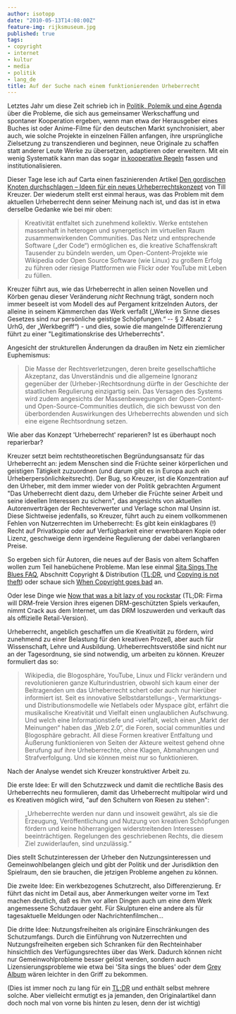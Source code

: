 ```yaml
---
author: isotopp
date: "2010-05-13T14:08:00Z"
feature-img: rijksmuseum.jpg
published: true
tags:
- copyright
- internet
- kultur
- media
- politik
- lang_de
title: Auf der Suche nach einem funktionierenden Urheberrecht
---
```

Letztes Jahr um diese Zeit schrieb ich in
[Politik, Polemik und eine Agenda](../2009-04-27-politik-polemik-und-eine-agenda)
über die Probleme, die sich aus gemeinsamer Werkschaffung und spontaner
Kooperation ergeben, wenn man etwa der Herausgeber eines Buches ist oder
Anime-Filme für den deutschen Markt synchronisiert, aber auch, wie solche
Projekte in einzelnen Fällen anfangen, ihre ursprüngliche Zielsetzung zu
transzendieren und beginnen, neue Originale zu schaffen statt anderer Leute
Werke zu übersetzen, adaptieren oder erweitern. Mit ein wenig Systematik
kann man das sogar
[in kooperative Regeln](../2008-10-05-drsrm-2008-universalis)
fassen und institutionalisieren.

Dieser Tage lese ich auf Carta einen faszinierenden Artikel
[Den gordischen Knoten durchschlagen – Ideen für ein neues Urheberrechtskonzept](http://carta.info/26165/den-gordischen-knoten-durchschlagen-ideen-fuer-ein-neues-urheberrechtskonzept/)
von Till Kreuzer. Der wiederum stellt erst einmal heraus, was das Problem
mit dem aktuellen Urheberrecht denn seiner Meinung nach ist, und das ist in
etwa derselbe Gedanke wie bei mir oben:

> Kreativität entfaltet sich zunehmend kollektiv. Werke entstehen massenhaft
> in heterogen und synergetisch im virtuellen Raum zusammenwirkenden
> Communities. Das Netz und entsprechende Software („der Code“) ermöglichen
> es, die kreative Schaffenskraft Tausender zu bündeln werden, um
> Open-Content-Projekte wie Wikipedia oder Open Source Software (wie Linux)
> zu großem Erfolg zu führen oder riesige Plattformen wie Flickr oder
> YouTube mit Leben zu füllen.

Kreuzer führt aus, wie das Urheberrecht in allen seinen Novellen und Körben
genau dieser Veränderung _nicht_ Rechnung trägt, sondern noch immer beseelt
ist vom Modell des auf Pergament kritzelnden Autors, der alleine in seinem
Kämmerchen das Werk verfaßt („Werke im Sinne dieses Gesetzes sind nur
persönliche geistige Schöpfungen.“ -- § 2 Absatz 2 UrhG, der „Werkbegriff“) -
und dies, sowie die mangelnde Differenzierung führt zu einer
"Legitimationskrise des Urheberrechts".

Angesicht der strukturellen Änderungen da draußen im Netz ein ziemlicher
Euphemismus:

> Die Masse der Rechtsverletzungen, deren breite gesellschaftliche
> Akzeptanz, das Unverständnis und die allgemeine Ignoranz gegenüber der
> (Urheber-)Rechtsordnung dürfte in der Geschichte der staatlichen
> Regulierung einzigartig sein. Das Versagen des Systems wird zudem
> angesichts der Massenbewegungen der Open-Content- und
> Open-Source-Communities deutlich, die sich bewusst von den überbordenden
> Auswirkungen des Urheberrechts abwenden und sich eine eigene Rechtsordnung
> setzen.

Wie aber das Konzept 'Urheberrecht' reparieren? Ist es überhaupt noch
reparierbar?

Kreuzer setzt beim rechtstheoretischen Begründungsansatz für das
Urheberrecht an: jedem Menschen sind die Früchte seiner körperlichen und
geistigen Tätigkeit zuzuordnen (und darum gibt es in Europa auch ein
Urheberpersönlichkeitsrecht). Der Bug, so Kreuzer, ist die Konzentration auf
den Urheber, mit dem immer wieder von der Politik gebrachten Argument "Das
Urheberrecht dient dazu, dem Urheber die Früchte seiner Arbeit und seine
ideellen Interessen zu sichern", das angesichts von aktuellen
Autorenverträgen der Rechteverwerter und Verlage schon mal Unsinn ist. Diese
Sichtweise jedenfalls, so Kreuzer, führt auch zu einem vollkommenen Fehlen
von Nutzerrechten im Urheberrecht: Es gibt kein einklagbares (!) Recht auf
Privatkopie oder auf Verfügbarkeit einer erwerbbaren Kopie oder Lizenz,
geschweige denn irgendeine Regulierung der dabei verlangbaren Preise.

So ergeben sich für Autoren, die neues auf der Basis von altem Schaffen
wollen zum Teil hanebüchene Probleme. Man lese einmal
[Sita Sings The Blues FAQ](http://www.sitasingstheblues.com/faq.html),
Abschnitt Copyright & Distribution
([TL;DR](http://en.wikipedia.org/wiki/Sita_Sings_The_Blues#Copyright_problems),
und
[Copying is not theft](https://www.youtube.com/watch?time_continue=3&v=IeTybKL1pM4))
oder schaue sich
[When Copyright goes bad](http://www.youtube.com/watch?v=l_C77d7KBHk)
an.

Oder lese Dinge wie
[Now that was a bit lazy of you rockstar](http://forums.steampowered.com/forums/showthread.php?t=1263556) (TL;DR:
Firma will DRM-freie Version ihres eigenen DRM-geschützten Spiels verkaufen,
nimmt Crack aus dem Internet, um das DRM loszuwerden und verkauft das als
offizielle Retail-Version).

Urheberrecht, angeblich geschaffen um die Kreativität zu fördern, wird
zunehmend zu einer Belastung für den kreativen Prozeß, aber auch für
Wissenschaft, Lehre und Ausbildung. Urheberrechtsverstöße sind nicht nur an
der Tagesordnung, sie sind notwendig, um arbeiten zu können. Kreuzer
formuliert das so:

> Wikipedia, die Blogosphäre, YouTube, Linux und Flickr verändern und
> revolutionieren ganze Kulturindustrien, obwohl sich kaum einer der
> Beitragenden um das Urheberrecht schert oder auch nur hierüber informiert
> ist. Seit es innovative Selbstdarstellungs-, Vermarktungs- und
> Distributionsmodelle wie Netlabels oder Myspace gibt, erfährt die
> musikalische Kreativität und Vielfalt einen unglaublichen Aufschwung. Und
> welch eine Informationstiefe und -vielfalt, welch einen „Markt der
> Meinungen“ haben das „Web 2.0“, die Foren, social communities und
> Blogosphäre gebracht. All diese Formen kreativer Entfaltung und Äußerung
> funktionieren von Seiten der Akteure weitest gehend ohne Berufung auf ihre
> Urheberrechte, ohne Klagen, Abmahnungen und Strafverfolgung. Und sie
> können meist nur so funktionieren.

Nach der Analyse wendet sich Kreuzer konstruktiver Arbeit zu.

Die erste Idee: Er will den Schutzzweck und damit die rechtliche Basis des
Urheberrechts neu formulieren, damit das Urheberrecht multipolar wird und es
Kreativen möglich wird, "auf den Schultern von Riesen zu stehen":

> „Urheberrechte werden nur dann und insoweit gewährt, als sie die
> Erzeugung, Veröffentlichung und Nutzung von kreativen Schöpfungen fördern
> und keine höherrangigen widerstreitenden Interessen beeinträchtigen.
> Regelungen des geschriebenen Rechts, die diesem Ziel zuwiderlaufen, sind
> unzulässig.“

Dies stellt Schutzinteressen der Urheber den Nutzungsinteressen und
Gemeinwohlbelangen gleich und gibt der Politik und der Jurisdiktion den
Spielraum, den sie brauchen, die jetzigen Probleme angehen zu können.

Die zweite Idee: Ein werkbezogenes Schutzrecht, also Differenzierung. Er
führt das nicht im Detail aus, aber Anmerkungen weiter vorne im Text machen
deutlich, daß es ihm vor allen Dingen auch um eine dem Werk angemessene
Schutzdauer geht. Für Skulpturen eine andere als für tagesaktuelle Meldungen
oder Nachrichtenfilmchen...

Die dritte Idee: Nutzungsfreiheiten als originäre Einschränkungen des
Schutzumfangs. Durch die Einführung von Nutzerrechten und Nutzungsfreiheiten
ergeben sich Schranken für den Rechteinhaber hinsichtlich des
Verfügungsrechtes über das Werk. Dadurch können nicht nur Gemeinwohlprobleme
besser gelöst werden, sondern auch Lizensierungsprobleme wie etwa bei 'Sita
sings the blues' oder dem
[Grey Album](http://en.wikipedia.org/wiki/Grey_Album) wären leichter in den
Griff zu bekommen.

(Dies ist immer noch zu lang für ein
[TL;DR](http://www.urbandictionary.com/define.php?term=Too+long+didn%27t+read)
und enthält selbst mehrere solche. Aber vielleicht ermutigt es ja jemanden,
den Originalartikel dann doch noch mal von vorne bis hinten zu lesen, denn
der ist wichtig)
